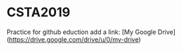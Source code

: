# CSTA2019
Practice for github eduction
add a link: [My Google Drive] (https://drive.google.com/drive/u/0/my-drive)
